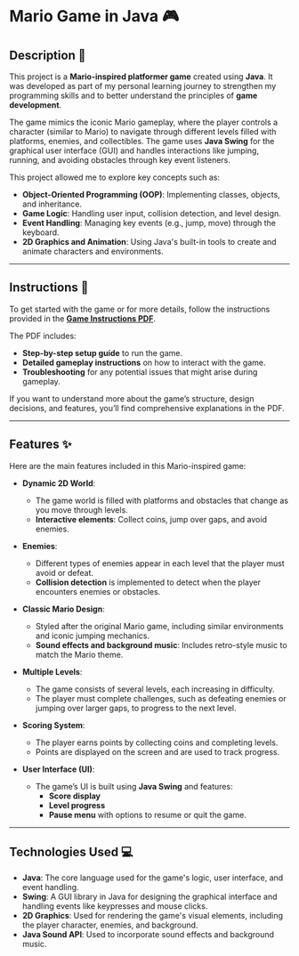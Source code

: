# Mario Game in Java 🎮

## Description 📝

This project is a **Mario-inspired platformer game** created using **Java**. It was developed as part of my personal learning journey to strengthen my programming skills and to better understand the principles of **game development**.

The game mimics the iconic Mario gameplay, where the player controls a character (similar to Mario) to navigate through different levels filled with platforms, enemies, and collectibles. The game uses **Java Swing** for the graphical user interface (GUI) and handles interactions like jumping, running, and avoiding obstacles through key event listeners.

This project allowed me to explore key concepts such as:

- **Object-Oriented Programming (OOP)**: Implementing classes, objects, and inheritance.
- **Game Logic**: Handling user input, collision detection, and level design.
- **Event Handling**: Managing key events (e.g., jump, move) through the keyboard.
- **2D Graphics and Animation**: Using Java's built-in tools to create and animate characters and environments.

---

## Instructions 📄

To get started with the game or for more details, follow the instructions provided in the **[Game Instructions PDF](docs/GameInstructions.pdf)**.

The PDF includes:

- **Step-by-step setup guide** to run the game.
- **Detailed gameplay instructions** on how to interact with the game.
- **Troubleshooting** for any potential issues that might arise during gameplay.

If you want to understand more about the game’s structure, design decisions, and features, you’ll find comprehensive explanations in the PDF.

---

## Features ✨

Here are the main features included in this Mario-inspired game:

- **Dynamic 2D World**: 
  - The game world is filled with platforms and obstacles that change as you move through levels.
  - **Interactive elements**: Collect coins, jump over gaps, and avoid enemies.
  
- **Enemies**:
  - Different types of enemies appear in each level that the player must avoid or defeat.
  - **Collision detection** is implemented to detect when the player encounters enemies or obstacles.
  
- **Classic Mario Design**: 
  - Styled after the original Mario game, including similar environments and iconic jumping mechanics.
  - **Sound effects and background music**: Includes retro-style music to match the Mario theme.

- **Multiple Levels**:
  - The game consists of several levels, each increasing in difficulty.
  - The player must complete challenges, such as defeating enemies or jumping over larger gaps, to progress to the next level.

- **Scoring System**:
  - The player earns points by collecting coins and completing levels.
  - Points are displayed on the screen and are used to track progress.

- **User Interface (UI)**:
  - The game’s UI is built using **Java Swing** and features:
    - **Score display**
    - **Level progress**
    - **Pause menu** with options to resume or quit the game.

---

## Technologies Used 💻

- **Java**: The core language used for the game's logic, user interface, and event handling.
- **Swing**: A GUI library in Java for designing the graphical interface and handling events like keypresses and mouse clicks.
- **2D Graphics**: Used for rendering the game's visual elements, including the player character, enemies, and background.
- **Java Sound API**: Used to incorporate sound effects and background music.

